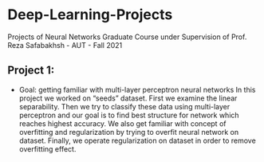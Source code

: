 # Deep-Learning-Projects
Projects of Neural Networks Graduate Course under Supervision of Prof. Reza Safabakhsh - AUT - Fall 2021

## Project 1:
* Goal: getting familiar with multi-layer perceptron neural networks 
In this project we worked on “seeds” dataset. First we examine the linear separability. Then we try to classify these data using multi-layer perceptron and our goal is to find best structure for network which reaches highest accuracy. We also get familiar with concept of overfitting and regularization by trying to overfit neural network on dataset. Finally, we operate regularization on dataset in order to remove overfitting effect.
